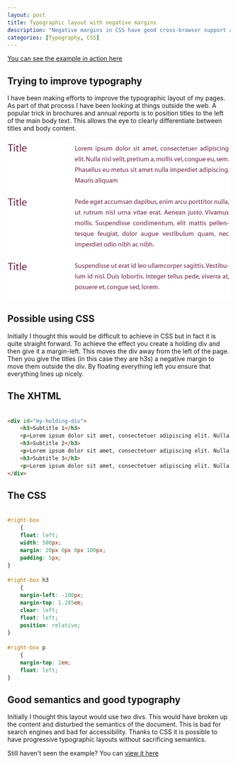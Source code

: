 ```yaml
--- 
layout: post
title: Typographic layout with negative margins
description: "Negative margins in CSS have good cross-browser support and are underused. Using negative margins you can improve typographic layouts without compromising the semantics of your document. "
categories: [Typography, CSS]
---
```

[You can see the example in action here][1]

## Trying to improve typography

I have been making efforts to improve the typographic layout of my pages. As part of that process I have been looking at things outside the web. A popular trick in brochures and annual reports is to position titles to the left of the main body text. This allows the eye to clearly differentiate between titles and body content.

![Example layout with negative margins][2] 
## Possible using CSS

Initially I thought this would be difficult to achieve in CSS but in fact it is quite straight forward. To achieve the effect you create a holding div and then give it a margin-left. This moves the div away from the left of the page. Then you give the titles (in this case they are h3s) a negative margin to move them outside the div. By floating everything left you ensure that everything lines up nicely. 

## The XHTML 

``` html 

<div id="my-holding-div">
    <h3>Subtitle 1</h3>
    <p>Lorem ipsum dolor sit amet, consectetuer adipiscing elit. Nulla nisl velit snip...</p>
    <h3>Subtitle 2</h3>
    <p>Lorem ipsum dolor sit amet, consectetuer adipiscing elit. Nulla nisl velit snip...</p>
    <h3>Subtitle 3</h3>
    <p>Lorem ipsum dolor sit amet, consectetuer adipiscing elit. Nulla nisl velit snip...</p>
</div>
```

## The CSS 

``` css 

#right-box
    {
    float: left;
    width: 500px;    
    margin: 20px 0px 0px 100px;
    padding: 5px;
}

#right-box h3
    {
    margin-left: -100px;
    margin-top: 1.285em;
    clear: left;
    float: left;
    position: relative;    
}

#right-box p
    {
    margin-top: 2em;
    float: left;
} 
```

## Good semantics and good typography

Initially I thought this layout would use two divs. This would have broken up the content and disturbed the semantics of the document. This is bad for search engines and bad for accessibility. Thanks to CSS it is possible to have progressive typographic layouts without sacrificing semantics.

Still haven't seen the example? You can [view it here][1]

 [1]: http://www.shapeshed.com/examples/negative-margins-typography
 [2]: /images/articles/layout.png "Example layout with negative margins"
